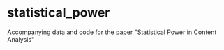 # statistical_power
Accompanying data and code for the paper "Statistical Power in Content Analysis"
